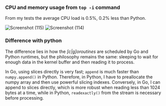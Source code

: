 ### CPU and memory usage from `top -i` command

From my tests the average CPU load is 0.5%, 0.2% less than Python.

![Screenshot (115)](https://github.com/TIT8/BLE-sensor_PDM-microphone/assets/68781644/7713365b-8207-445a-8d84-d8f3145f899c)
![Screenshot (114)](https://github.com/TIT8/BLE-sensor_PDM-microphone/assets/68781644/f4bb1a16-fadf-44ea-819b-e8a139c439d4)

### Difference with python

The difference lies in how the _[c|g]oroutines_ are scheduled by Go and Python runtimes, but the philosophy remains the same: sleeping to wait for enough data in the kernel buffer and then reading it to process. 

In Go, using slices directly is very fast; `append` is much faster than `numpy.append()` in Python. Therefore, in Python, I have to preallocate the numpy array and then use powerful slicing indexes. Conversely, in Go, I can append to slices directly, which is more robust when reading less than 1024 bytes at a time, while in Python, `readexactly()` from the stream is necessary before processing.

